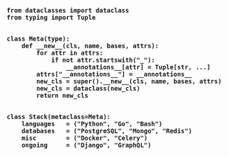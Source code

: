 <!-- Zero width character is used to put extra blank lines before and after code -->

<h3>
    
```nodejs
​
from dataclasses import dataclass
from typing import Tuple


class Meta(type):
    def __new__(cls, name, bases, attrs):
        for attr in attrs:
            if not attr.startswith("_"):
                __annotations__[attr] = Tuple[str, ...]
        attrs["__annotations__"] = __annotations__
        new_cls = super().__new__(cls, name, bases, attrs)
        new_cls = dataclass(new_cls)
        return new_cls


class Stack(metaclass=Meta):
    languages   = ("Python", "Go", "Bash")
    databases   = ("PostgreSQL", "Mongo", "Redis")
    misc        = ("Docker", "Celery")
    ongoing     = ("Django", "GraphQL")
​
```
</h3>
